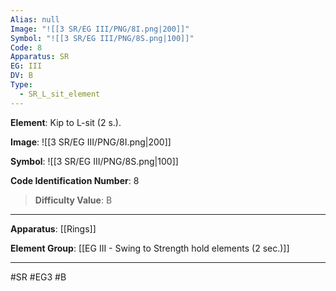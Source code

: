 ```yaml
---
Alias: null
Image: "![[3 SR/EG III/PNG/8I.png|200]]"
Symbol: "![[3 SR/EG III/PNG/8S.png|100]]"
Code: 8
Apparatus: SR
EG: III
DV: B
Type:
  - SR_L_sit_element
---
```

**Element**: Kip to L-sit (2 s.).

**Image**:
![[3 SR/EG III/PNG/8I.png|200]]

**Symbol**:
![[3 SR/EG III/PNG/8S.png|100]]

**Code Identification Number**: 8

>**Difficulty Value**: B

___
**Apparatus**: [[Rings]]

**Element Group**: [[EG III - Swing to Strength hold elements (2 sec.)]]
___
#SR #EG3 #B
